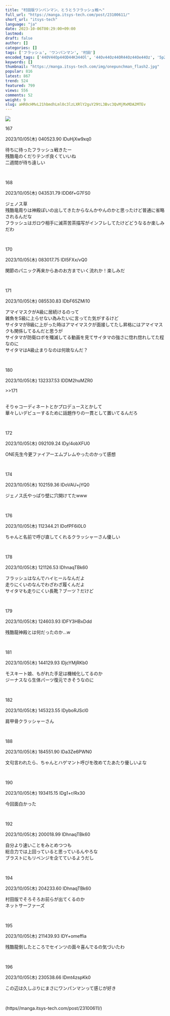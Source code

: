 ```yaml
---
title: "村田版ワンパンマン、とうとうフラッシュ戦へ"
full_url: "https://manga.itsys-tech.com/post/23100611/"
short_url: "itsys-tech"
language: "ja"
date: 2023-10-06T00:29:00+09:00
lastmod: 
draft: false
author: []
categories: []
tags: ['フラッシュ', 'ワンパンマン', '村田']
encoded_tags: ['44OV44Op44OD44K344Ol', '44Ov44Oz44OR44Oz44Oe44Oz', '5p2R55Sw']
keywords: []
thumbnail: "https://manga.itsys-tech.com/img/onepunchman_flash2.jpg"
popular: 816
latest: 867
trend: 524
featured: 799
views: 556
comments: 52
weight: 9
slug: aHR0cHMvL21hbmdhLml0c3lzLXRlY2guY29tL3Bvc3QvMjMxMDA2MTEv
---
```


![](https://manga.itsys-tech.com/img/onepunchman_flash2.jpg)

<div><p class='t_h'>167 <p>2023/10/05(木) 040523.90 IDuHjXw9xq0</p></p><p class='t_b'>待ちに待ったフラッシュ戦きたー<br>残酷竜のくだりテンポ良くていいね<br>二週間が待ち遠しい</p><br><p class='t_h'>168 <p>2023/10/05(木) 043531.79 IDD6f+G7FS0</p></p><p class='t_b'>ジェノス草<br>残酷竜周りは神殿ぽいの出してきたからなんかやんのかと思ったけど普通に省略されるんだな<br>フラッシュはガロウ相手に滅茶苦茶描写がインフレしてたけどどうなるか楽しみだわ</p><br><p class='t_h'>170 <p>2023/10/05(木) 083017.75 IDI5FXx/vQ0</p></p><p class='t_b'>関節のパニック再来からあのお方までいく流れか！楽しみだ</p><br><p class='t_h'>171 <p>2023/10/05(木) 085530.83 IDbF65ZMi10</p></p><p class='t_b'>アマイマスクがA級に居続けるのって<br>雑魚をS級に上らせない為みたいに言ってた気がするけど<br>サイタマがB級に上がった時はアマイマスクが面接してたし昇格にはアマイマスクも関係してるんだと思うが<br>サイタマが防衛ロボを殲滅してる動画を見てサイタマの強さに惚れ惚れしてた程なのに<br>サイタマはA級止まりなのは何故なんだ？</p><br><p class='t_h t_i'>180 <p>2023/10/05(木) 132337.53 IDDM2huMZR0</p></p><p class='t_b t_i'><p class='anchor'>>>171</p><br>そりゃコーディネートとかプロデュースとかして<br>華々しいデビューするために話題作りの一貫として置いてるんだろ</p><br><p class='t_h'>172 <p>2023/10/05(木) 092109.24 IDy/4obXFU0</p></p><p class='t_b'>ONE先生今更ファイアーエムブレムやったのかって感想</p><br><p class='t_h'>174 <p>2023/10/05(木) 102159.36 IDoVAU+jYQ0</p></p><p class='t_b'>ジェノス氏やっぱり壁に穴開けてたwww</p><br><p class='t_h'>176 <p>2023/10/05(木) 112344.21 IDofPF6i0L0</p></p><p class='t_b'>ちゃんと名前で呼び直してくれるクラッシャーさん優しい</p><br><p class='t_h'>178 <p>2023/10/05(木) 121126.53 IDhnaqTBk60</p></p><p class='t_b'>フラッシュはなんでハイヒールなんだよ<br>走りにくいのなんでわざわざ履くんだよ<br>サイタマも走りにくい長靴？ブーツ？だけど</p><br><p class='t_h'>179 <p>2023/10/05(木) 124603.93 IDFY3HBxDdd</p></p><p class='t_b'>残酷龍神殿とは何だったのか…w</p><br><p class='t_h'>181 <p>2023/10/05(木) 144129.93 IDjcYMjRKb0</p></p><p class='t_b'>モスキート娘、もがれた手足は機械化してるのか<br>ジーナスなら生体パーツ復元できそうなのに</p><br><p class='t_h'>182 <p>2023/10/05(木) 145323.55 IDyboRJScl0</p></p><p class='t_b'>肩甲骨クラッシャーさん</p><br><p class='t_h'>188 <p>2023/10/05(木) 184551.90 IDa3Ze6PWN0</p></p><p class='t_b'>文句言われたら、ちゃんとハゲマント呼びを改めてたあたり優しいよな</p><br><p class='t_h'>190 <p>2023/10/05(木) 193415.15 IDg1+r/Rx30</p></p><p class='t_b'>今回面白かった</p><br><p class='t_h'>192 <p>2023/10/05(木) 200018.99 IDhnaqTBk60</p></p><p class='t_b'>自分より速いことをみとめつつも<br>総合力では上回っていると思っているんやろな<br>ブラストにもリベンジを企てているようだし</p><br><p class='t_h'>194 <p>2023/10/05(木) 204233.60 IDhnaqTBk60</p></p><p class='t_b'>村田版でそろそろお前らが出てくるのか<br>ネットサーファーズ</p><br><p class='t_h'>195 <p>2023/10/05(木) 211439.93 IDY+omeffia</p></p><p class='t_b'>残酷龍倒したところでセインツの面々喜んでるの気づいたわ</p><br><p class='t_h'>196 <p>2023/10/05(木) 230538.66 IDmt4zspKk0</p></p><p class='t_b'>この辺は久しぶりにまさにワンパンマンって感じが好き</p><br></div>

(https//manga.itsys-tech.com/post/23100611/)
